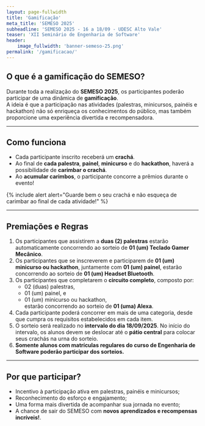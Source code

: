 ```yaml
---
layout: page-fullwidth
title: 'Gamificação'
meta_title: 'SEMESO 2025'
subheadline: 'SEMESO 2025 - 16 a 18/09 - UDESC Alto Vale'
teaser: 'XII Seminário de Engenharia de Software'
header:
    image_fullwidth: 'banner-semeso-25.png'
permalink: '/gamificacao/'
---
```


## O que é a gamificação do SEMESO?

Durante toda a realização do **SEMESO 2025**, os participantes poderão participar de uma dinâmica de **gamificação**.  
A ideia é que a participação nas atividades (palestras, minicursos, painéis e hackathon) não só enriqueça os conhecimentos do público,
mas também proporcione uma experiência divertida e recompensadora.

---

## Como funciona

-   Cada participante inscrito receberá um **crachá**.
-   Ao final de **cada palestra**, **painel**, **minicurso** e do **hackathon**, haverá a possibilidade de **carimbar o crachá**.
-   Ao **acumular carimbos**, o participante concorre a prêmios durante o evento!

{% include alert alert="Guarde bem o seu crachá e não esqueça de carimbar ao final de cada atividade!" %}

---

## Premiações e Regras

1. Os participantes que assistirem a **duas (2) palestras** estarão automaticamente concorrendo ao sorteio de **01 (um) Teclado Gamer Mecânico**.
2. Os participantes que se inscreverem e participarem de **01 (um) minicurso ou hackathon**, juntamente com **01 (um) painel**, estarão concorrendo ao sorteio de **01 (um) Headset Bluetooth**.
3. Os participantes que completarem o **circuito completo**, composto por:
    - 02 (duas) palestras,
    - 01 (um) painel, e
    - 01 (um) minicurso ou hackathon,  
      estarão concorrendo ao sorteio de **01 (uma) Alexa**.
4. Cada participante poderá concorrer em mais de uma categoria, desde que cumpra os requisitos estabelecidos em cada item.
5. O sorteio será realizado no **intervalo do dia 18/09/2025**. No início do intervalo, os alunos devem se deslocar até o **pátio central** para colocar seus crachás na urna do sorteio.
6. **Somente alunos com matrículas regulares do curso de Engenharia de Software poderão participar dos sorteios.**

---

## Por que participar?

-   Incentivo à participação ativa em palestras, painéis e minicursos;
-   Reconhecimento do esforço e engajamento;
-   Uma forma mais divertida de acompanhar sua jornada no evento;
-   A chance de sair do SEMESO com **novos aprendizados e recompensas incríveis!**.
